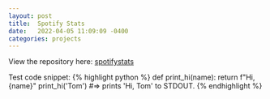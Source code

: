 ```yaml
---
layout: post
title:  Spotify Stats
date:   2022-04-05 11:09:09 -0400
categories: projects 
---
```


View the repository here: [spotifystats](https://github.com/joee9/spotifystats/)

Test code snippet:
{% highlight python %}
def print_hi(name):
  return f"Hi,{name}"
print_hi('Tom')
#=> prints 'Hi, Tom' to STDOUT.
{% endhighlight %}
